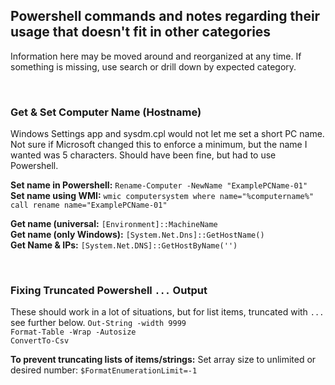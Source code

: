 ## Powershell commands and notes regarding their usage that doesn't fit in other categories
Information here may be moved around and reorganized at any time. If something is missing, use search or drill down by expected category.

<br/>

### Get & Set Computer Name (Hostname)
Windows Settings app and sysdm.cpl would not let me set a short PC name. Not sure if Microsoft changed this to enforce a minimum, but the name I wanted was 5 characters. Should have been fine, but had to use Powershell.

**Set name in Powershell:** `Rename-Computer -NewName "ExamplePCName-01"` <br/>
**Set name using WMI:** `wmic computersystem where name="%computername%" call rename name="ExamplePCName-01"` <br/>

**Get name (universal:** `[Environment]::MachineName` <br/>
**Get name (only Windows):** `[System.Net.Dns]::GetHostName()` <br/>
**Get Name & IPs:** `[System.Net.DNS]::GetHostByName('')` <br/>

<br/>

### Fixing Truncated Powershell `...` Output
These should work in a lot of situations, but for list items, truncated with `...` see further below.
`Out-String -width 9999` <br/>
`Format-Table -Wrap -Autosize` <br/>
`ConvertTo-Csv` <br/>

**To prevent truncating lists of items/strings:**
Set array size to unlimited or desired number: `$FormatEnumerationLimit=-1` <br/>
